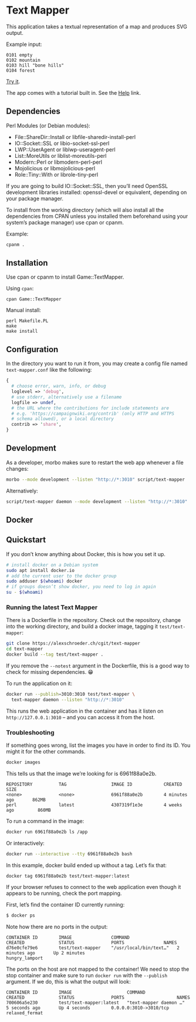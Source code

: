 # Text Mapper

This application takes a textual representation of a map and produces
SVG output.

Example input:

```text
0101 empty
0102 mountain
0103 hill "bone hills"
0104 forest
```

[Try it](https://campaignwiki.org/text-mapper).

The app comes with a tutorial built in. See the
[Help](https://campaignwiki.org/text-mapper/help) link.

## Dependencies

Perl Modules (or Debian modules):

* File::ShareDir::Install or libfile-sharedir-install-perl
* IO::Socket::SSL or libio-socket-ssl-perl
* LWP::UserAgent or liblwp-useragent-perl
* List::MoreUtils or liblist-moreutils-perl
* Modern::Perl or libmodern-perl-perl
* Mojolicious or libmojolicious-perl
* Role::Tiny::With or librole-tiny-perl

If you are going to build IO::Socket::SSL, then you’ll need OpenSSL
development libraries installed: openssl-devel or equivalent,
depending on your package manager.

To install from the working directory (which will also install all the
dependencies from CPAN unless you installed them beforehand using your
system’s package manager) use cpan or cpanm.

Example:

```bash
cpanm .
```

## Installation

Use cpan or cpanm to install Game::TextMapper.

Using `cpan`:

```shell
cpan Game::TextMapper
```

Manual install:

```shell
perl Makefile.PL
make
make install
```

## Configuration

In the directory you want to run it from, you may create a config file
named `text-mapper.conf` like the following:

```perl
{
  # choose error, warn, info, or debug
  loglevel => 'debug',
  # use stderr, alternatively use a filename
  logfile => undef,
  # the URL where the contributions for include statements are
  # e.g. 'https://campaignwiki.org/contrib' (only HTTP and HTTPS
  # schema allowed), or a local directory
  contrib => 'share',
}
```

## Development

As a developer, morbo makes sure to restart the web app whenever a
file changes:

```bash
morbo --mode development --listen "http://*:3010" script/text-mapper
```

Alternatively:

```bash
script/text-mapper daemon --mode development --listen "http://*:3010"
```

## Docker

## Quickstart

If you don’t know anything about Docker, this is how you set it up.

```bash
# install docker on a Debian system
sudo apt install docker.io
# add the current user to the docker group
sudo adduser $(whoami) docker
# if groups doesn’t show docker, you need to log in again
su - $(whoami)
```

### Running the latest Text Mapper

There is a Dockerfile in the repository. Check out the repository,
change into the working directory, and build a docker image, tagging
it `test/text-mapper`:

```bash
git clone https://alexschroeder.ch/cgit/text-mapper
cd text-mapper
docker build --tag test/text-mapper .
```

If you remove the `--notest` argument in the Dockerfile, this is a
good way to check for missing dependencies. 😁

To run the application on it:

```bash
docker run --publish=3010:3010 test/text-mapper \
  text-mapper daemon --listen "http://*:3010"
```

This runs the web application in the container and has it listen on
`http://127.0.0.1:3010` – and you can access it from the host.

### Troubleshooting

If something goes wrong, list the images you have in order to find its
ID. You might it for the other commands.

```bash
docker images
```

This tells us that the image we’re looking for is 6961f88a0e2b.

```text
REPOSITORY          TAG                 IMAGE ID            CREATED             SIZE
<none>              <none>              6961f88a0e2b        4 minutes ago       862MB
perl                latest              4307319f1e3e        4 weeks ago         860MB
```

To run a command in the image:

```bash
docker run 6961f88a0e2b ls /app
```

Or interactively:

```bash
docker run --interactive --tty 6961f88a0e2b bash
```

In this example, docker build ended up without a tag. Let’s fix that:

```bash
docker tag 6961f88a0e2b test/text-mapper:latest
```

If your browser refuses to connect to the web application even though
it appears to be running, check the port mapping.

First, let’s find the container ID currently running:

```bash
$ docker ps
```

Note how there are no ports in the output:

```text
CONTAINER ID        IMAGE               COMMAND                  CREATED             STATUS              PORTS               NAMES
d76e0cfe79e6        test/text-mapper    "/usr/local/bin/text…"   2 minutes ago       Up 2 minutes                            hungry_lamport
```

The ports on the host are not mapped to the container! We need to stop
the stop container and make sure to run `docker run` with the
`--publish` argument. If we do, this is what the output will look:

```text
CONTAINER ID        IMAGE                     COMMAND                  CREATED             STATUS              PORTS                    NAMES
700606a5e230        test/text-mapper:latest   "text-mapper daemon …"   5 seconds ago       Up 4 seconds        0.0.0.0:3010->3010/tcp   relaxed_fermat
```
